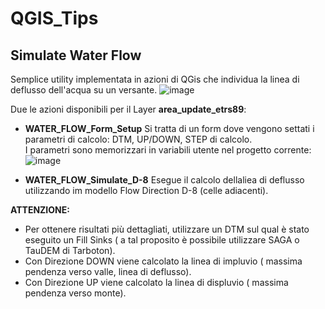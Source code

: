# QGIS_Tips
 
## Simulate Water Flow
Semplice utility implementata in azioni di QGis che individua la linea di deflusso dell'acqua su un versante.
![image](https://github.com/bettellam/QGIS_Tips/assets/23143342/16bf10ae-1dca-406d-93de-956dbb0b44b5)

Due le azioni disponibili per il Layer **area_update_etrs89**:
- **WATER_FLOW_Form_Setup**
 Si tratta di un form dove vengono settati i parametri di calcolo: DTM, UP/DOWN, STEP di calcolo.  
I parametri sono memorizzari in variabili utente nel progetto corrente: 
![image](https://github.com/bettellam/QGIS_Tips/assets/23143342/8952d823-9393-4abe-ba10-87f7b162b945)

- **WATER_FLOW_Simulate_D-8**
 Esegue il calcolo dellaliea di deflusso utilizzando im modello Flow Direction D-8 (celle adiacenti).

**ATTENZIONE:**
- Per ottenere risultati più dettagliati, utilizzare un DTM sul qual è stato eseguito un Fill Sinks ( a tal proposito è possibile utilizzare SAGA o TauDEM di Tarboton).
- Con Direzione DOWN viene calcolato la linea di impluvio ( massima pendenza verso valle, linea di deflusso).
- Con Direzione UP viene calcolato la linea di displuvio ( massima pendenza verso monte).
